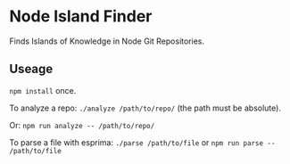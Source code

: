 # Node Island Finder

Finds Islands of Knowledge in Node Git Repositories.

## Useage

`npm install` once.

To analyze a repo: `./analyze /path/to/repo/` (the path must be absolute).

Or: `npm run analyze -- /path/to/repo/`

To parse a file with esprima: `./parse /path/to/file` or `npm run parse -- /path/to/file`
